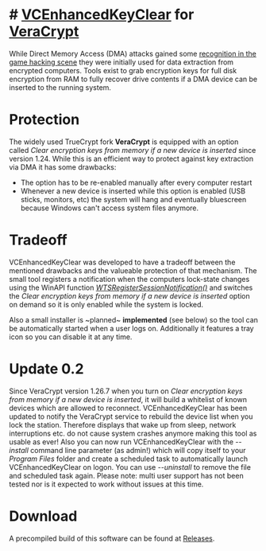 # # **[VCEnhancedKeyClear](https://github.com/EngineOwningSoftware/VCEnhancedKeyClear)** for [VeraCrypt](https://www.veracrypt.fr/en/Home.html)

While Direct Memory Access (DMA) attacks gained some [recognition in the game hacking scene](https://github.com/EngineOwningSoftware/pcileech-webradar) they were initially used for data extraction from encrypted computers. Tools exist to grab encryption keys for full disk encryption from RAM to fully recover drive contents if a DMA device can be inserted to the running system.


# Protection

The widely used TrueCrypt fork **VeraCrypt** is equipped with an option called *Clear encryption keys from memory if a new device is inserted* since version 1.24. While this is an efficient way to protect against key extraction via DMA it has some drawbacks:

 - The option has to be re-enabled manually after every computer restart
 - Whenever a new device is inserted while this option is enabled (USB sticks, monitors, etc) the system will hang and eventually bluescreen because Windows can't access system files anymore.


# Tradeoff

VCEnhancedKeyClear was developed to have a tradeoff between the mentioned drawbacks and the valueable protection of that mechanism. The small tool registers a notification when the computers lock-state changes using the WinAPI function *[WTSRegisterSessionNotification()](https://docs.microsoft.com/en-us/windows/win32/api/wtsapi32/nf-wtsapi32-wtsregistersessionnotification)* and switches the *Clear encryption keys from memory if a new device is inserted* option on demand so it is only enabled while the system is locked.

Also a small installer is ~planned~ **implemented** (see below) so the tool can be automatically started when a user logs on.
Additionally it features a tray icon so you can disable it at any time.

# Update 0.2

Since VeraCrypt version 1.26.7 when you turn on *Clear encryption keys from memory if a new device is inserted*, it will build a whitelist of known devices which are allowed to reconnect. VCEnhancedKeyClear has been updated to notify the VeraCrypt service to rebuild the device list when you lock the station.
Therefore displays that wake up from sleep, network interruptions etc. do not cause system crashes anymore making this tool as usable as ever!
Also you can now run VCEnhancedKeyClear with the *--install* command line parameter (as admin!) which will copy itself to your *Program Files* folder and create a scheduled task to automatically launch VCEnhancedKeyClear on logon.
You can use *--uninstall* to remove the file and scheduled task again.
Please note: multi user support has not been tested nor is it expected to work without issues at this time.

# Download

A precompiled build of this software can be found at [Releases](https://github.com/EngineOwningSoftware/VCEnhancedKeyClear/releases).
